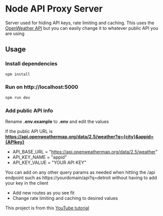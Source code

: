# Node API Proxy Server

Server used for hiding API keys, rate limiting and caching. This uses the [OpenWeather API](https://openweathermap.org/api) but you can easily change it to whatever public API you are using

## Usage

### Install dependencies

```bash
npm install
```

### Run on http://localhost:5000

```bash
npm run dev
```

### Add public API info

Rename **.env.example** to **.env** and edit the values

If the public API URL is **https://api.openweathermap.org/data/2.5/weather?q={city}&appid={APIkey}**

-   API_BASE_URL = "https://api.openweathermap.org/data/2.5/weather"
-   API_KEY_NAME = "appid"
-   API_KEY_VALUE = "YOUR API KEY"

You can add on any other query params as needed when hitting the /api endpoint such as https://yourdomain/api?q=detroit without having to add your key in the client

-   Add new routes as you see fit
-   Change rate limiting and caching to desired values

This project is from this [YouTube tutorial](https://youtu.be/ZGymN8aFsv4)
